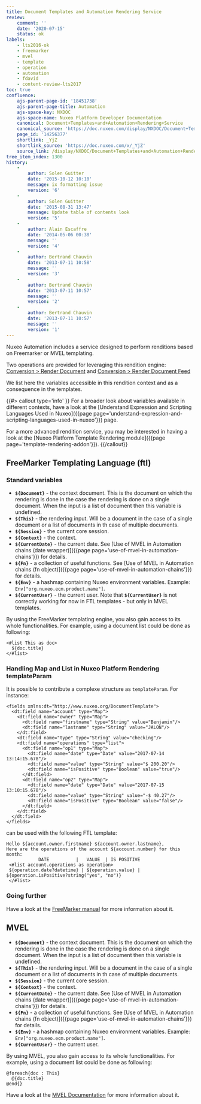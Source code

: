 ```yaml
---
title: Document Templates and Automation Rendering Service
review:
    comment: ''
    date: '2020-07-15'
    status: ok
labels:
    - lts2016-ok
    - freemarker
    - mvel
    - template
    - operation
    - automation
    - fdavid
    - content-review-lts2017
toc: true
confluence:
    ajs-parent-page-id: '18451738'
    ajs-parent-page-title: Automation
    ajs-space-key: NXDOC
    ajs-space-name: Nuxeo Platform Developer Documentation
    canonical: Document+Templates+and+Automation+Rendering+Service
    canonical_source: 'https://doc.nuxeo.com/display/NXDOC/Document+Templates+and+Automation+Rendering+Service'
    page_id: '14256377'
    shortlink: _YjZ
    shortlink_source: 'https://doc.nuxeo.com/x/_YjZ'
    source_link: /display/NXDOC/Document+Templates+and+Automation+Rendering+Service
tree_item_index: 1300
history:
    -
        author: Solen Guitter
        date: '2015-10-12 10:10'
        message: ix formatting issue
        version: '6'
    -
        author: Solen Guitter
        date: '2015-08-31 13:47'
        message: Update table of contents look
        version: '5'
    -
        author: Alain Escaffre
        date: '2014-05-06 00:38'
        message: ''
        version: '4'
    -
        author: Bertrand Chauvin
        date: '2013-07-11 10:58'
        message: ''
        version: '3'
    -
        author: Bertrand Chauvin
        date: '2013-07-11 10:57'
        message: ''
        version: '2'
    -
        author: Bertrand Chauvin
        date: '2013-07-11 10:57'
        message: ''
        version: '1'
---
```


Nuxeo Automation includes a service designed to perform renditions based on Freemarker or MVEL templating.

Two operations are provided for leveraging this rendition engine: [Conversion > Render Document](http://explorer.nuxeo.org/nuxeo/site/distribution/current/viewOperation/Render.Document) and [Conversion > Render Document Feed](http://explorer.nuxeo.org/nuxeo/site/distribution/current/viewOperation/Render.DocumentFeed)

We list here the variables accessible in this rendition context and as a consequence in the templates.

{{#> callout type='info' }}
For a broader look about variables available in different contexts, have a look at the [Understand Expression and Scripting Languages Used in Nuxeo]({{page page='understand-expression-and-scripting-languages-used-in-nuxeo'}}) page.

For a more advanced rendition service, you may be interested in having a look at the [Nuxeo Platform Template Rendering module]({{page page='template-rendering-addon'}}).
{{/callout}}

## FreeMarker Templating Language (ftl)

### Standard variables

*   **`${Document}`** - the context document. This is the document on which the rendering is done in the case the rendering is done on a single document. When the input is a list of document then this variable is undefined.
*   **`${This}`** - the rendering input. Will be a document in the case of a single document or a list of documents in th case of multiple documents.
*   **`${Session}`** - the current core session.
*   **`${Context}`** - the context.
*   **`${CurrentDate}`** - the current date. See [Use of MVEL in Automation chains (date wrapper)]({{page page='use-of-mvel-in-automation-chains'}}) for details.
*   **`${Fn}`** - a collection of useful functions. See [Use of MVEL in Automation chains (fn object)]({{page page='use-of-mvel-in-automation-chains'}}) for details.
*   **`${Env}`** - a hashmap containing Nuxeo environment variables. Example: `Env["org.nuxeo.ecm.product.name"]`.
*   **`${CurrentUser}`** - the current user.
    Note that **`${CurrentUser}`** is not correctly working for now in FTL templates - but only in MVEL templates.

By using the FreeMarker templating engine, you also gain access to its whole functionalities. For example, using a document list could be done as following:

```
<#list This as doc>
  ${doc.title}
</#list>
```

### Handling Map and List in Nuxeo Platform Rendering templateParam	

It is possible to contribute a complexe structure as `templateParam`. For instance:

```
<fields xmlns:dt="http://www.nuxeo.org/DocumentTemplate">
  <dt:field name="account" type="Map">
    <dt:field name="owner" type="Map">
      <dt:field name="firstname" type="String" value="Benjamin"/>
      <dt:field name="lastname" type="String" value="JALON"/>
    </dt:field>
    <dt:field name="type" type="String" value="checking"/>
    <dt:field name="operations" type="list">
      <dt:field name="op1" type="Map">
        <dt:field name="date" type="Date" value="2017-07-14 13:14:15.678"/>
        <dt:field name="value" type="String" value="$ 200.20"/>
        <dt:field name="isPositive" type="Boolean" value="true"/>
      </dt:field>
      <dt:field name="op2" type="Map">
        <dt:field name="date" type="Date" value="2017-07-15 13:10:15.678"/>
        <dt:field name="value" type="String" value="-$ 40.27"/>
        <dt:field name="isPositive" type="Boolean" value="false"/>
      </dt:field>
    </dt:field>
  </dt:field>
</fields>
```

can be used with the following FTL template:

```
Hello ${account.owner.firstname} ${account.owner.lastname},
Here are the operations of the account ${account.number} for this month:
            DATE          |   VALUE  | IS POSITIVE
 <#list account.operations as operation>
 ${operation.date?datetime} | ${operation.value} | ${operation.isPositive?string("yes", "no")}
 </#list>
```

### Going further

Have a look at the [FreeMarker manual](http://freemarker.org/docs) for more information about it.

## MVEL

- **`${Document}`** - the context document. This is the document on which the rendering is done in the case the rendering is done on a single document. When the input is a list of document then this variable is undefined.
- **`${This}`** - the rendering input. Will be a document in the case of a single document or a list of documents in th case of multiple documents.
- **`${Session}`** - the current core session.
- **`${Context}`** - the context.
- **`${CurrentDate}`** - the current date. See [Use of MVEL in Automation chains (date wrapper)]({{page page='use-of-mvel-in-automation-chains'}}) for details.
- **`${Fn}`** - a collection of useful functions. See [Use of MVEL in Automation chains (fn object)]({{page page='use-of-mvel-in-automation-chains'}}) for details.
- **`${Env}`** - a hashmap containing Nuxeo environment variables. Example: `Env["org.nuxeo.ecm.product.name"]`.
- **`${CurrentUser}`** - the current user.

By using MVEL, you also gain access to its whole functionalities. For example, using a document list could be done as following:

```
@foreach{doc : This}
  @{doc.title}
@end{}
```

Have a look at the [MVEL Documentation](http://mvel.documentnode.com/#language-guide-for-2.0) for more information about it.
